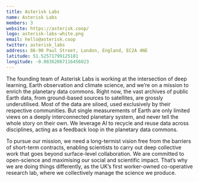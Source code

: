 ```yaml
---
title: Asterisk Labs
name: Asterisk Labs
members: 3
website: https://asterisk.coop/
logo: asterisk-labs-white.png
email: hello@asterisk.coop
twitter: asterisk_labs
address: 86-90 Paul Street, London, England, EC2A 4NE
latitude: 51.52571799125181
longitude: -0.08362067116456023
---
```


The founding team of Asterisk Labs is working at the intersection of deep learning, Earth observation and climate science, and weʼre on a mission to enrich the planetary data commons. Right now, the vast archives of public Earth data, from ground-based sources to satellites, are grossly underutilised. Most of the data are siloed, used exclusively by their respective communities. But single measurements of Earth are only limited views on a deeply interconnected planetary system, and never tell the whole story on their own. We leverage AI to recycle and reuse data across disciplines, acting as a feedback loop in the planetary data commons.

To pursue our mission, we need a long-termist vision free from the barriers of short-term contracts, enabling scientists to carry out deep collective work that goes beyond surface-level collaboration. We are committed to open-science and maximising our social and scientific impact. Thatʼs why we are doing things differently, as the UKʼs first worker-owned co-operative research lab, where we collectively manage the science we produce.
